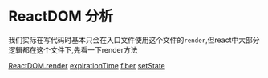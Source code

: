 # ReactDOM 分析

我们实际在写代码时基本只会在入口文件使用这个文件的`render`,但react中大部分逻辑都在这个文件下,先看一下render方法

[ReactDOM.render](render.md)
[expirationTime](expirationTime.md)
[fiber](fiber.md)
[setState](setState.md)



